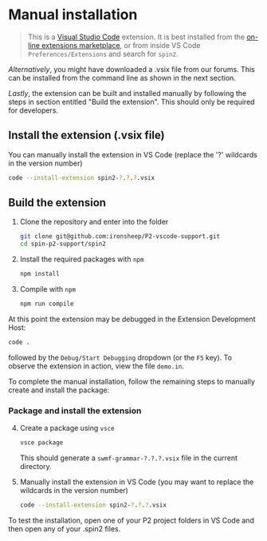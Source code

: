 # Manual installation

>This is a [Visual Studio Code](https://code.visualstudio.com/download) extension. It is best installed from the [on-line extensions marketplace](https://marketplace.visualstudio.com/items?itemName=ironsheep.spin2), or from inside VS Code `Preferences/Extensions` and search for `spin2`.

_Alternatively_, you might have downloaded a .vsix file from our forums. This can be installed from the command line as shown in the next section.

_Lastly_, the extension can be built and installed manually by following the steps in section entitled "Build the extension". This should only be required for developers.

## Install the extension (.vsix file)

You can manually install the extension in VS Code (replace the '?' wildcards in the version number)

```bash
code --install-extension spin2-?.?.?.vsix
```

## Build the extension

1. Clone the repository and enter into the folder

    ```bash
    git clone git@github.com:ironsheep/P2-vscode-support.git
    cd spin-p2-support/spin2
    ```

2. Install the required packages with `npm`

    ```bash
    npm install
    ```

3. Compile with `npm`

    ```bash
    npm run compile
    ```

At this point the extension may be debugged in the Extension Development Host:

```bash
code .
```

followed by the `Debug/Start Debugging` dropdown (or the `F5` key). To observe the extension in action, view the file `demo.in`.

To complete the manual installation, follow the remaining steps to manually create and install the package:

### Package and install the extension

4. Create a package using `vsce`

    ```bash
    vsce package
    ```

    This should generate a `swmf-grammar-?.?.?.vsix` file in the current directory.
5. Manually install the extension in VS Code (you may want to replace the wildcards in the version number)

    ```bash
    code --install-extension spin2-?.?.?.vsix
    ```

To test the installation, open one of your P2 project folders in VS Code and then open any of your .spin2 files.
